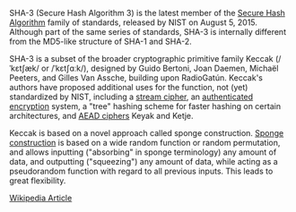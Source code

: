 SHA-3 (Secure Hash Algorithm 3) is the latest member of the [Secure Hash Algorithm](https://en.wikipedia.org/wiki/Secure_Hash_Algorithm) family of standards, released by NIST on August 5, 2015. Although part of the same series of standards, SHA-3 is internally different from the MD5-like structure of SHA-1 and SHA-2.

SHA-3 is a subset of the broader cryptographic primitive family Keccak (/ˈkɛtʃæk/ or /ˈkɛtʃɑːk/), designed by Guido Bertoni, Joan Daemen, Michaël Peeters, and Gilles Van Assche, building upon RadioGatún. Keccak's authors have proposed additional uses for the function, not (yet) standardized by NIST, including a [stream cipher](https://en.wikipedia.org/wiki/Stream_cipher), an [authenticated encryption](https://en.wikipedia.org/wiki/Authenticated_encryption) system, a "tree" hashing scheme for faster hashing on certain architectures, and [AEAD ciphers](https://en.wikipedia.org/wiki/AEAD) Keyak and Ketje.

Keccak is based on a novel approach called sponge construction. [Sponge construction](https://en.wikipedia.org/wiki/Sponge_function) is based on a wide random function or random permutation, and allows inputting ("absorbing" in sponge terminology) any amount of data, and outputting ("squeezing") any amount of data, while acting as a pseudorandom function with regard to all previous inputs. This leads to great flexibility.

[Wikipedia Article](https://en.wikipedia.org/wiki/SHA-3)